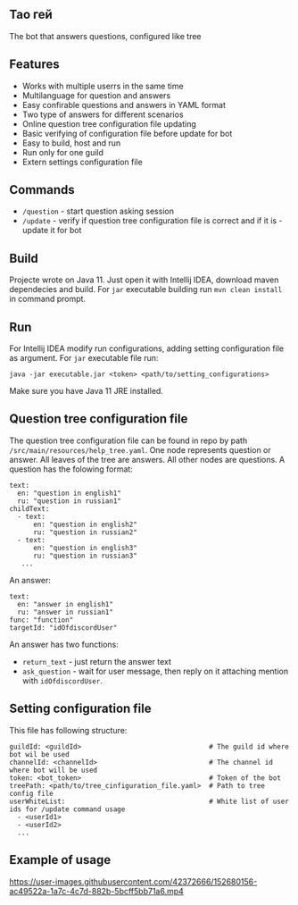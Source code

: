 ## Тао гей
The bot that answers questions, configured like tree

## Features
- Works with multiple userrs in the same time
- Multilanguage for question and answers
- Easy confirable questions and answers in YAML format
- Two type of answers for different scenarios 
- Online question tree configuration file updating
- Basic verifying of configuration file before update for bot
- Easy to build, host and run
- Run only for one guild 
- Extern settings configuration file

## Commands
- `/question` - start question asking session
- `/update` - verify if question tree configuration file is correct and if it is - update it for bot

## Build
Projecte wrote on Java 11.
Just open it with Intellij IDEA, download maven dependecies and build. 
For `jar` executable building run `mvn clean install` in command prompt.

## Run
For Intellij IDEA modify run configurations, adding setting configuration file as argument. For `jar` executable file run:
```
java -jar executable.jar <token> <path/to/setting_configurations>
```
Make sure you have Java 11 JRE installed.

## Question tree configuration file
The question tree configuration file can be found in repo by path `/src/main/resources/help_tree.yaml`.
One node represents question or answer. All leaves of the tree are answers. All other nodes are questions.
A question has the folowing format:
```
text:
  en: "question in english1"
  ru: "question in russian1"
childText:
  - text:
      en: "question in english2"
      ru: "question in russian2"
  - text:
      en: "question in english3"
      ru: "question in russian3"
   ...
```
An answer:
```
text:
  en: "answer in english1"
  ru: "answer in russian1"
func: "function"
targetId: "idOfdiscordUser"
```
An answer has two functions:
- `return_text` - just return the answer text
- `ask_question` - wait for user message, then reply on it attaching mention with `idOfdiscordUser`.

## Setting configuration file
This file has following structure:
```
guildId: <guildId>                                # The guild id where bot wil be used
channelId: <channelId>                            # The channel id where bot will be used
token: <bot_token>                                # Token of the bot
treePath: <path/to/tree_cinfiguration_file.yaml>  # Path to tree config file 
userWhiteList:                                    # White list of user ids for /update command usage
  - <userId1>
  - <userId2>
  ...
```

## Example of usage
https://user-images.githubusercontent.com/42372666/152680156-ac49522a-1a7c-4c7d-882b-5bcff5bb71a6.mp4

